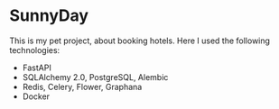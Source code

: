 # SunnyDay

This is my pet project, about booking hotels.  Here I used the following technologies:
 * FastAPI 
 * SQLAlchemy 2.0, PostgreSQL, Alembic  
 * Redis, Celery, Flower, Graphana
 * Docker
